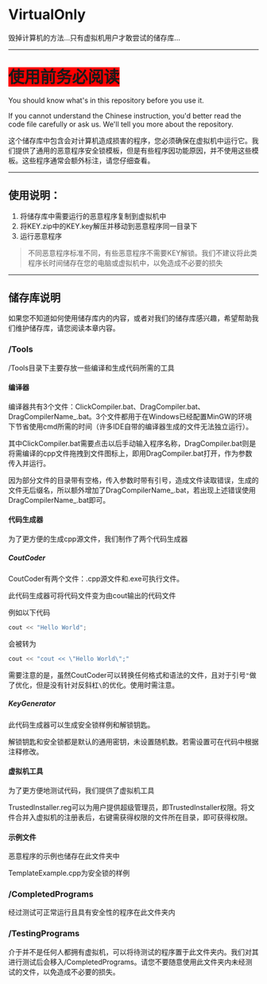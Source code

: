 # VirtualOnly
毁掉计算机的方法…只有虚拟机用户才敢尝试的储存库…

***

## <span style="font-size:2rem;background-color:red;">使用前务必阅读</span>

You should know what's in this repository before you use it.

If you cannot understand the Chinese instruction, you'd better read the code file carefully or ask us. We'll tell you more about the repository.

这个储存库中包含会对计算机造成损害的程序，您必须确保在虚拟机中运行它。我们提供了通用的恶意程序安全锁模板，但是有些程序因功能原因，并不使用这些模板。这些程序通常会额外标注，请您仔细查看。

***

## 使用说明：

1. 将储存库中需要运行的恶意程序复制到虚拟机中
2. 将KEY.zip中的KEY.key解压并移动到恶意程序同一目录下
2. 运行恶意程序

> 不同恶意程序标准不同，有些恶意程序不需要KEY解锁。我们不建议将此类程序长时间储存在您的电脑或虚拟机中，以免造成不必要的损失

***

## 储存库说明

如果您不知道如何使用储存库内的内容，或者对我们的储存库感兴趣，希望帮助我们维护储存库，请您阅读本章内容。

### /Tools

/Tools目录下主要存放一些编译和生成代码所需的工具

#### 编译器

编译器共有3个文件：ClickCompiler.bat、DragCompiler.bat、DragCompilerName\_.bat。3个文件都用于在Windows已经配置MinGW的环境下节省使用cmd所需的时间（许多IDE自带的编译器生成的文件无法独立运行）。

其中ClickCompiler.bat需要点击以后手动输入程序名称，DragCompiler.bat则是将需编译的cpp文件拖拽到文件图标上，即用DragCompiler.bat打开，作为参数传入并运行。

因为部分文件的目录带有空格，传入参数时带有引号，造成文件读取错误，生成的文件无后缀名，所以额外增加了DragCompilerName\_.bat，若出现上述错误使用DragCompilerName\_.bat即可。

#### 代码生成器

为了更方便的生成cpp源文件，我们制作了两个代码生成器

##### CoutCoder

CoutCoder有两个文件：.cpp源文件和.exe可执行文件。

此代码生成器可将代码文件变为由cout输出的代码文件

例如以下代码

```cpp
cout << "Hello World";
```

会被转为

```cpp
cout << "cout << \"Hello World\";"
```

需要注意的是，虽然CoutCoder可以转换任何格式和语法的文件，且对于引号`"`做了优化，但是没有针对反斜杠`\`的优化。使用时需注意。

##### KeyGenerator

此代码生成器可以生成安全锁样例和解锁钥匙。

解锁钥匙和安全锁都是默认的通用密钥，未设置随机数。若需设置可在代码中根据注释修改。

#### 虚拟机工具

为了更方便地测试代码，我们提供了虚拟机工具

TrustedInstaller.reg可以为用户提供超级管理员，即TrustedInstaller权限。将文件合并入虚拟机的注册表后，右键需获得权限的文件所在目录，即可获得权限。

#### 示例文件

恶意程序的示例也储存在此文件夹中

TemplateExample.cpp为安全锁的样例

### /CompletedPrograms

经过测试可正常运行且具有安全性的程序在此文件夹内

### /TestingPrograms

介于并不是任何人都拥有虚拟机，可以将待测试的程序置于此文件夹内。我们对其进行测试后会移入/CompletedPrograms。请您不要随意使用此文件夹内未经测试的文件，以免造成不必要的损失。
